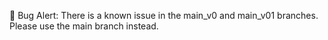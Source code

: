  🚨 Bug Alert: There is a known issue in the main_v0 and main_v01 branches. Please use the main branch instead.



